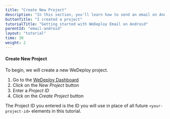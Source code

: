 ```yaml
---
title: "Create New Project"
description: "In this section, you'll learn how to send an email on Android using the WeDeploy API Client."
buttonTitle: "I created a project"
tutorialTitle: "Getting started with WeDeploy Email on Android"
parentId: "email-android"
layout: "tutorial"
time: 30
weight: 2
---
```


#### Create New Project

To begin, we will create a new WeDeploy project.

1. Go to the <a href="http://dashboard.wedeploy.com" target="_blank">WeDeploy Dashboard</a>
2. Click on the _New Project_ button
3. Enter a _Project ID_
4. Click on the _Create Project_ button

The Project ID you entered is the ID you will use in place of all future `<your-project-id>` elements in this tutorial.
